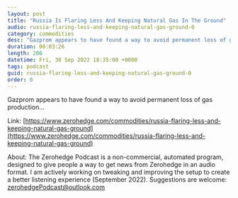 ```yaml
---
layout: post
title: "Russia Is Flaring Less And Keeping Natural Gas In The Ground"
audio: russia-flaring-less-and-keeping-natural-gas-ground-0
category: commodities
desc: "Gazprom appears to have found a way to avoid permanent loss of gas production..."
duration: 00:03:26
length: 206
datetime: Fri, 30 Sep 2022 18:35:00 +0000
tags: podcast
guid: russia-flaring-less-and-keeping-natural-gas-ground-0
order: 0
---
```

Gazprom appears to have found a way to avoid permanent loss of gas production...

Link: [https://www.zerohedge.com/commodities/russia-flaring-less-and-keeping-natural-gas-ground](https://www.zerohedge.com/commodities/russia-flaring-less-and-keeping-natural-gas-ground)

About: The Zerohedge Podcast is a non-commercial, automated program, designed to give people a way to get news from Zerohedge in an audio format.  I am actively working on tweaking and improving the setup to create a better listening experience (September 2022).  Suggestions are welcome: [zerohedgePodcast@outlook.com](mailto:zerohedgePodcast@outlook.com)